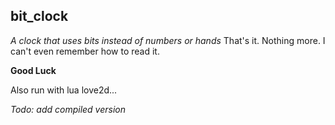 ## bit_clock

_A clock that uses bits instead of numbers or hands_
That's it. Nothing more.
I can't even remember how to read it.

**Good Luck**

Also run with lua love2d...

_Todo: add compiled version_
